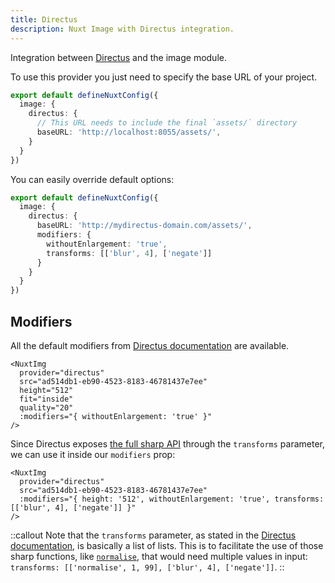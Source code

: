 ```yaml
---
title: Directus
description: Nuxt Image with Directus integration.
---
```


Integration between [Directus](https://directus.io/) and the image module.

To use this provider you just need to specify the base URL of your project.

```ts [nuxt.config.ts]
export default defineNuxtConfig({
  image: {
    directus: {
      // This URL needs to include the final `assets/` directory
      baseURL: 'http://localhost:8055/assets/',
    }
  }
})
```

You can easily override default options:

```ts [nuxt.config.ts]
export default defineNuxtConfig({
  image: {
    directus: {
      baseURL: 'http://mydirectus-domain.com/assets/',
      modifiers: {
        withoutEnlargement: 'true',
        transforms: [['blur', 4], ['negate']]
      }
    }
  }
})
```

## Modifiers
All the default modifiers from [Directus documentation](https://docs.directus.io/reference/files.html#requesting-a-thumbnail) are available.

```vue
<NuxtImg
  provider="directus"
  src="ad514db1-eb90-4523-8183-46781437e7ee"
  height="512"
  fit="inside"
  quality="20"
  :modifiers="{ withoutEnlargement: 'true' }"
/>
```

Since Directus exposes [the full sharp API](https://sharp.pixelplumbing.com/api-operation) through the `transforms` parameter, we can use it inside our `modifiers` prop:

```vue
<NuxtImg
  provider="directus"
  src="ad514db1-eb90-4523-8183-46781437e7ee"
  :modifiers="{ height: '512', withoutEnlargement: 'true', transforms: [['blur', 4], ['negate']] }"
/>
```

::callout
Note that the `transforms` parameter, as stated in the [Directus documentation](https://docs.directus.io/reference/files.html#advanced-transformations), is basically a list of lists. This is to facilitate the use of those sharp functions, like [`normalise`](https://sharp.pixelplumbing.com/api-operation#normalise), that would need multiple values in input: `transforms: [['normalise', 1, 99], ['blur', 4], ['negate']]`.
::
